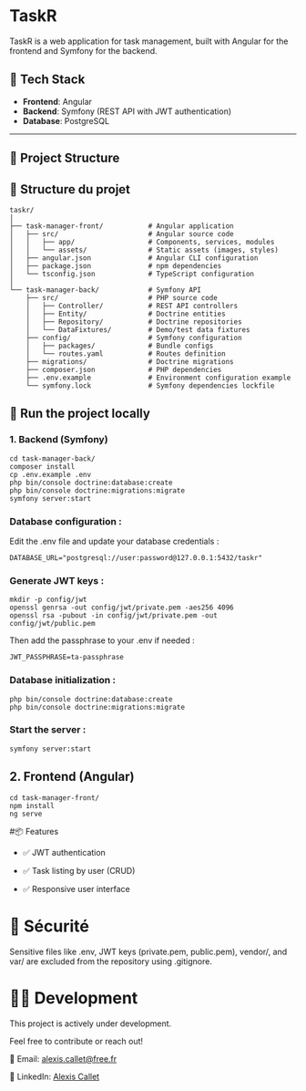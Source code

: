 # TaskR

TaskR is a web application for task management, built with Angular for the frontend and Symfony for the backend.

## 🔧 Tech Stack

- **Frontend**: Angular
- **Backend**: Symfony (REST API with JWT authentication)
- **Database**: PostgreSQL

---

## 📁 Project Structure



## 📁 Structure du projet
```
taskr/
│
├── task-manager-front/           # Angular application
│   ├── src/                      # Angular source code
│   │   ├── app/                  # Components, services, modules
│   │   └── assets/               # Static assets (images, styles)
│   ├── angular.json              # Angular CLI configuration
│   ├── package.json              # npm dependencies
│   └── tsconfig.json             # TypeScript configuration
│
└── task-manager-back/            # Symfony API
    ├── src/                      # PHP source code 
    │   ├── Controller/           # REST API controllers
    │   ├── Entity/               # Doctrine entities
    │   ├── Repository/           # Doctrine repositories
    │   └── DataFixtures/         # Demo/test data fixtures
    ├── config/                   # Symfony configuration 
    │   ├── packages/             # Bundle configs
    │   └── routes.yaml           # Routes definition
    ├── migrations/               # Doctrine migrations
    ├── composer.json             # PHP dependencies
    ├── .env.example              # Environment configuration example
    └── symfony.lock              # Symfony dependencies lockfile
```

## 🚀 Run the project locally

### 1. Backend (Symfony)
```
cd task-manager-back/
composer install
cp .env.example .env
php bin/console doctrine:database:create
php bin/console doctrine:migrations:migrate
symfony server:start
```

### Database configuration :

Edit the .env file and update your database credentials :
```
DATABASE_URL="postgresql://user:password@127.0.0.1:5432/taskr"
```

### Generate JWT keys :
```
mkdir -p config/jwt
openssl genrsa -out config/jwt/private.pem -aes256 4096
openssl rsa -pubout -in config/jwt/private.pem -out config/jwt/public.pem
```

Then add the passphrase to your .env if needed :

```
JWT_PASSPHRASE=ta-passphrase
```

### Database initialization :

```
php bin/console doctrine:database:create
php bin/console doctrine:migrations:migrate
```

### Start the server : 

```
symfony server:start
```


## 2. Frontend (Angular)
```
cd task-manager-front/
npm install
ng serve
```


#📦 Features

- ✅ JWT authentication

- ✅ Task listing by user (CRUD)

- ✅  Responsive user interface

# 🔐 Sécurité

Sensitive files like .env, JWT keys (private.pem, public.pem), vendor/, and var/ are excluded from the repository using .gitignore.

# 🧑‍💻 Development

This project is actively under development.

Feel free to contribute or reach out!

📧 Email: alexis.callet@free.fr

🔗 LinkedIn: [Alexis Callet](https://www.linkedin.com/in/alexiscallet/)
